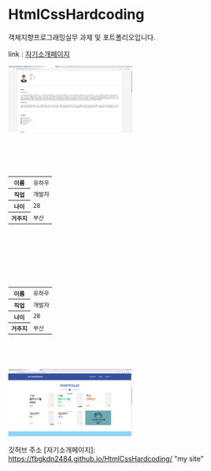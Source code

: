 # HtmlCssHardcoding

객체지향프로그래밍실무 과제 및 포트폴리오입니다.

link : [자기소개페이지](https://introducerhw.netlify.app/)

<img src="./img/2.png" width="50%" height="40%" alt="미리보기2"></img>

<pre>
  <code>
            <table>
                <tbody>
                    <tr id="myname">
                        <th>이름</th>
                        <td>유하우</td>
                    </tr>
                    <tr>
                        <th>직업</th>
                        <td>개발자</td>
                    </tr>
                    <tr>
                        <th>나이</th>
                        <td>28</td>
                    </tr>
                    <tr>
                        <th>거주지</th>
                        <td>부산</td>
                    </tr>
                </tbody>
            </table>  
            
            <table style="display: inline-block; border-collapse: collapse; border-spacing: 0; vertical-align: top;">
                <tbody>
                    <tr id="myname">
                        <th>이름</th>
                        <td>유하우</td>
                    </tr>
                    <tr>
                        <th>직업</th>
                        <td>개발자</td>
                    </tr>
                    <tr>
                        <th>나이</th>
                        <td>28</td>
                    </tr>
                    <tr>
                        <th>거주지</th>
                        <td>부산</td>
                    </tr>
                </tbody>
            </table>  
    </code>
</pre>


<img src="./img/1.png" width="50%" height="40%" alt="미리보기1"></img>








깃허브 주소 [자기소개페이지]: https://fbgkdn2484.github.io/HtmlCssHardcoding/ "my site"


